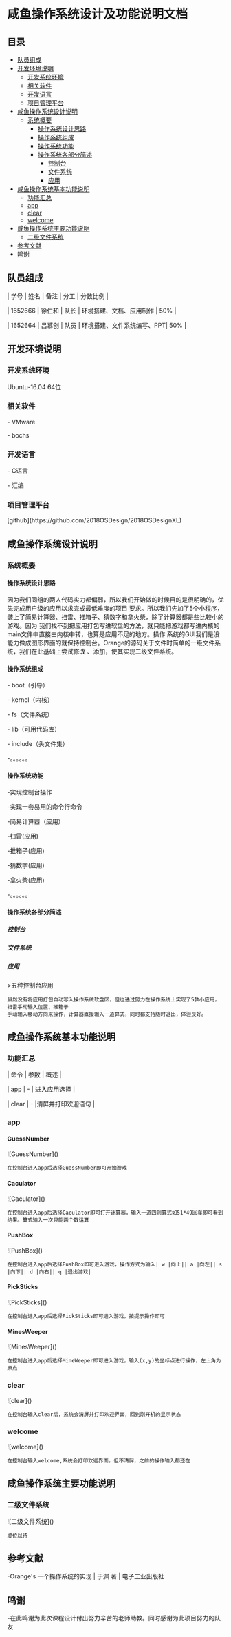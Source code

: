# 咸鱼操作系统设计及功能说明文档

## 目录
<!-- MarkdownTOC -->

- [队员组成](#队员组成)
- [开发环境说明](#开发环境说明)
    - [开发系统环境](#开发系统环境)
    - [相关软件](#相关软件)
    - [开发语言](#开发语言)
    - [项目管理平台](#项目管理平台)
- [咸鱼操作系统设计说明](#咸鱼操作系统设计说明)
    - [系统概要](#系统概要)
        - [操作系统设计思路](#操作系统设计思路)
        - [操作系统组成](#操作系统组成)
        - [操作系统功能](#操作系统功能)
        - [操作系统各部分简述](#操作系统各部分简述)
            - [控制台](#控制台)
            - [文件系统](#文件系统)
            - [应用](#应用)
- [咸鱼操作系统基本功能说明](#咸鱼操作系统基本功能说明)
    - [功能汇总](#功能汇总)
    - [app](#app)
    - [clear](#clear)
    - [welcome](#welcome)
- [咸鱼操作系统主要功能说明](#咸鱼操作系统主要功能说明)
    - [二级文件系统](#二级文件系统)
- [参考文献](#参考文献)
- [鸣谢](#鸣谢)




<!-- MarkdownTOC -->
<h2 id="队员组成"> 队员组成</h2>
<p>|  学号   |  姓名  | 备注 |            分工            | 分数比例 |</p>
<p>| 1652666 | 徐仁和 | 队长 |   环境搭建、文档、应用制作  |    50%   |</p>
<p>| 1652664 | 吕慕创 | 队员 |  环境搭建、文件系统编写、PPT|    50%   |</p>

<h2 id="开发环境说明"> 开发环境说明</h2>
<h3 id="开发系统环境"> 开发系统环境</h3>
Ubuntu-16.04 64位 
<h3 id="相关软件"> 相关软件</h3>
<p>- VMware</p>
<p>- bochs</p>
<h3 id="开发语言"> 开发语言</h3>
<p>- C语言</p>
<p>- 汇编</p>
<h3 id="项目管理平台"> 项目管理平台</h3>
[github](https://github.com/2018OSDesign/2018OSDesignXL)



<h2 id="咸鱼操作系统设计说明"> 咸鱼操作系统设计说明</h2>
<h3 id="系统概要"> 系统概要</h3>
<h4 id="操作系统设计思路"> 操作系统设计思路</h4>
因为我们同组的两人代码实力都偏弱，所以我们开始做的时候目的是很明确的，优先完成用户级的应用以求完成最低难度的项目
要求。所以我们先加了5个小程序，装上了简易计算器、扫雷、推箱子、猜数字和拿火柴，除了计算器都是些比较小的游戏。因为
我们找不到把应用打包写进软盘的方法，就只能把游戏都写进内核的main文件中直接由内核中转，也算是应用不足的地方。操作
系统的GUI我们是没能力做成图形界面的就保持控制台。Orange的源码关于文件时简单的一级文件系统，我们在此基础上尝试修改
、添加，使其实现二级文件系统。
<h4 id="操作系统组成"> 操作系统组成</h4>
<p>- boot（引导）</p>
<p>- kernel（内核）</p>
<p>- fs（文件系统）</p>
<p>- lib（可用代码库）</p>
<p>- include（头文件集）</p>
<p>-。。。。。。<p>
<h4 id="操作系统功能"> 操作系统功能</h4>
<p>-实现控制台操作</p>
<p>-实现一套易用的命令行命令</p>
<p>-简易计算器（应用）</p>
<p>-扫雷(应用)</p>
<p>-推箱子(应用)</p>
<p>-猜数字(应用)</p>
<p>-拿火柴(应用)</p>
<p>-。。。。。。</p>

<h4 id="操作系统各部分简述"> 操作系统各部分简述</h4>
<h5 id="控制台"> 控制台</h5>
<h5 id="文件系统"> 文件系统</h5>
<h5 id="应用"> 应用</h5>
>五种控制台应用

    虽然没有将应用打包自动写入操作系统软盘区，但也通过努力在操作系统上实现了5款小应用，扫雷手动输入位置、推箱子
    手动输入移动方向来操作，计算器直接输入一道算式，同时都支持随时退出，体验良好。
<h2 id="咸鱼操作系统基本功能说明"> 咸鱼操作系统基本功能说明</h2>
<h3 id="功能汇总"> 功能汇总</h3>
<p>|   命令   |    参数    |        概述        |</p>
<p>|   app    |     -      |    进入应用选择    |</p>
<p>|  clear   |     -      |清屏并打印欢迎语句  |</p>
<h3 id="app"> app</h3>
<h4> GuessNumber</h4>
![GuessNumber]()

    在控制台进入app后选择GuessNumber即可开始游戏
<h4> Caculator</h4>
![Caculator]()

    在控制台进入app后选择Caculator即可打开计算器，输入一道四则算式如51*49回车即可看到结果。算式输入一次只能两个数运算
<h4> PushBox</h4>
![PushBox]()

    在控制台进入app后选择PushBox即可进入游戏，操作方式为输入| w |向上|| a |向左|| s |向下|| d |向右|| q |退出游戏|
<h4> PickSticks</h4>
![PickSticks]()

    在控制台进入app后选择PickSticks即可进入游戏，按提示操作即可
<h4> MinesWeeper</h4>
![MinesWeeper]()

    在控制台进入app后选择MineWeeper即可进入游戏，输入(x,y)的坐标点进行操作，左上角为原点
<h3 id="clear"> clear</h3>
![clear]()

    在控制台输入clear后，系统会清屏并打印欢迎界面，回到刚开机的显示状态
<h3 id="welcome"> welcome</h3>
![welcome]()

    在控制台输入welcome,系统会打印欢迎界面，但不清屏，之前的操作输入都还在
<h2 id="咸鱼操作系统主要功能说明"> 咸鱼操作系统主要功能说明</h2>
<h3 id="二级文件系统"> 二级文件系统</h3>
![二级文件系统]()

    虚位以待
<h2 id="参考文献"> 参考文献</h2>
<p>-Orange's 一个操作系统的实现  | 于渊 著  | 电子工业出版社</p>
<h2 id="鸣谢"> 鸣谢</h2>
-在此鸣谢为此次课程设计付出努力辛苦的老师助教。同时感谢为此项目努力的队友
